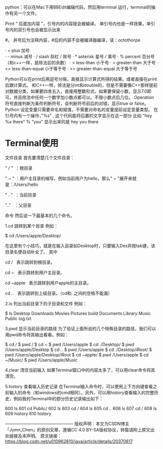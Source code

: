 python：可以在Mac下用BBEdit编辑代码，然后用terminal 运行，terminal的操作有另一个文件。

Print  “ 后面加内容 ”，引号内的内容就会被编译。
	单引号内也是一样效果，单引号内的双引号也会被显示出来

#， 井号后为注释内容，#后的内容不会被编译器编译，读：octothorpe

· +	plus		加号		
· -	minus		减号
· /	slash		斜杠 / 除号
· *	asterisk	星号 / 乘号
· %	percent	百分号 （和c++一样，是除法后的余数）
· <	less-than	小于号
· >	greater-than		大于号
· <=	less-than-equal	小于等于号
· >=	greater-than-equal	大于等于号 

Python可以在print后用逗号分隔，直接显示计算式所得的结果。或者直接在print后跟计算式。
和C++一样，除法是分int和double的，但是不需要像C++那样提前对数据分类，如果要四舍五入，直接用整数形式，如果要保留小数，显示7.0即可。并且除法中任何一个数字加小数点都可以。不限小数点后几位。
Operation 符号直接判断为条件判断符号，会判断符号前后的对错，显示true or false。
Python 设定变量只需要命名和赋值，不需要对命名的变量提前设定变量类型。
在引号内有一个操作，”%s” , 这个代码能将后置的文字显示在这一部分
比如 "hey %s there" % "you" 显示出来的是 hey you there

# Terminal使用
文件目录
首先要清楚几个文件目录：

" / "  ：根目录

" ~ " ：用户主目录的缩写。例如当前用户为hello，那么" ~ "展开来就是：/Users/hello

" . "  ：当前目录

".."   ：父目录





命令
然后说一下最基本的几个命令。

1.cd 跳转到某个目录
例如：


$ cd /Users/apple/Desktop/

在这里有个小技巧，就是在输入目录如Desktop时，只要输入Des并按tab键，该目录名便自动补全了。
其中

cd /   表示跳转到根目录。

cd ~   表示跳转到用户主目录。

cd ~apple   表示跳转到用户apple的主目录。

cd ..   表示跳转到上级目录。（cd和..之间的空格不能漏）



2.ls 列出当前目录下的子目录和文件
例如：


$ ls
Desktop		Downloads	Movies		Pictures	build
Documents	Library		Music		Public		log.txt


3.pwd 显示当前目录的路径
为了验证上面所说的几个特殊目录的路径，我们可以用pwd命令将其输出看看。例如：


$ cd /
$ pwd
/
$ cd ~
$ pwd
/Users/apple
$ cd ./Desktop/
$ pwd
/Users/apple/Desktop
$ cd ..
$ pwd
/Users/apple
$ cd ./Desktop/iRoot/
$ pwd
/Users/apple/Desktop/iRoot
$ cd ~apple/
$ pwd
/Users/apple
$ cd ~/Music/
$ pwd
/Users/apple/Music


4.clear 清空当前输入
如果Terminal窗口中的内容太多了，可以用clear命令将其清空。



5.history 查看输入历史记录
在Terminal输入命令时，可以使用上下方向键查看之前输入的命令（和windows的cmd相同）。另外，可以用history查看输入的完整历史，例如我的Terminal中的部分历史记录输出如下：


  600  ls
  601  cd Public/
  602  ls
  603  cd /
  604  ls
  605  cd ..
  606  ls
  607  cd /
  608  ls
  609  history 
  610  history

————————————————
版权声明：本文为CSDN博主「Jymn_Chen」的原创文章，遵循CC 4.0 BY-SA版权协议，转载请附上原文出处链接及本声明。
原文链接：https://blog.csdn.net/u010962810/java/article/details/20370617